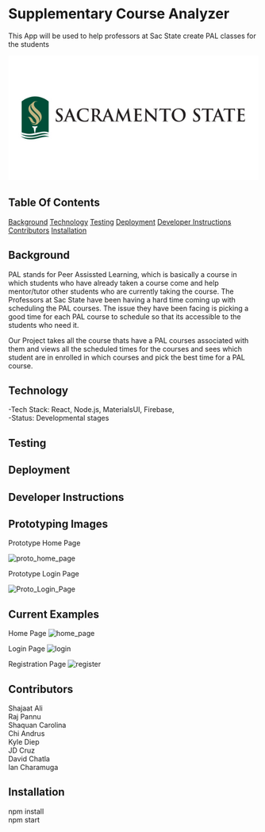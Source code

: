 # Supplementary Course Analyzer

This App will be used to help professors at Sac State create PAL classes for the students

![Sac State Logo](https://github.com/Jdcruz831/Supplementary-Course-Analyzer/blob/main/src/img/sacstatelogo.png)

## Table Of Contents

[Background](#background)
[Technology](#technology)
[Testing](#testing)
[Deployment](#deployment)
[Developer Instructions](#developer-instructions)
[Contributors](#contributors)
[Installation](#installation)

## Background

PAL stands for Peer Assissted Learning, which is basically a course in which students who have already taken a course come and help mentor/tutor other students who are currently taking the course. The Professors at Sac State have been having a hard time coming up with scheduling the PAL courses. The issue they have been facing is picking a good time for each PAL course to schedule so that its accessible to the students who need it.

Our Project takes all the course thats have a PAL courses associated with them and views all the scheduled times for the courses and sees which student are in enrolled in which courses and pick the best time for a PAL course.

## Technology

-Tech Stack: React, Node.js, MaterialsUI, Firebase,\
-Status: Developmental stages

## Testing

## Deployment

## Developer Instructions

## Prototyping Images
Prototype Home Page

![proto_home_page](https://github.com/kdiep4/Supplementary-Course-Analyzer/blob/main/src/img/proto_home_page.JPG)

Prototype Login Page

![Proto_Login_Page](https://github.com/kdiep4/Supplementary-Course-Analyzer/blob/main/src/img/Proto_Login_Page.png)

## Current Examples
Home Page
![home_page](https://github.com/kdiep4/Supplementary-Course-Analyzer/blob/main/src/img/home_page.JPG)

Login Page
![login](https://github.com/kdiep4/Supplementary-Course-Analyzer/blob/main/src/img/login.PNG)

Registration Page
![register](https://github.com/kdiep4/Supplementary-Course-Analyzer/blob/main/src/img/register.PNG)

## Contributors

Shajaat Ali\
Raj Pannu\
Shaquan Carolina\
Chi Andrus\
Kyle Diep\
JD Cruz\
David Chatla\
Ian Charamuga

## Installation

npm install\
npm start
